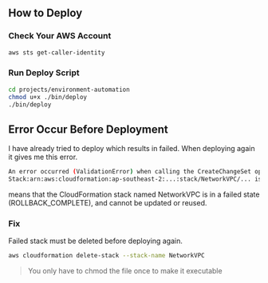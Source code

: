 ## How to Deploy

### Check Your AWS Account
```sh
aws sts get-caller-identity
```

### Run Deploy Script
```sh
cd projects/environment-automation
chmod u+x ./bin/deploy
./bin/deploy
```

## Error Occur Before Deployment
I have already tried to deploy which results in failed. When deploying again it gives me this error.
```sh
An error occurred (ValidationError) when calling the CreateChangeSet operation:
Stack:arn:aws:cloudformation:ap-southeast-2:...:stack/NetworkVPC/... is in ROLLBACK_COMPLETE state and can not be updated.
```
means that the CloudFormation stack named NetworkVPC is in a failed state (ROLLBACK_COMPLETE), and cannot be updated or reused.

### Fix

Failed stack must be deleted before deploying again.
```sh
aws cloudformation delete-stack --stack-name NetworkVPC
```

> You only have to chmod the file once to make it executable


